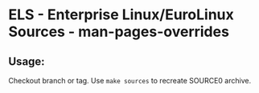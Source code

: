 # ELS - Enterprise Linux/EuroLinux Sources - man-pages-overrides
 
## Usage:
  Checkout branch or tag. Use `make sources` to recreate  SOURCE0 archive.
